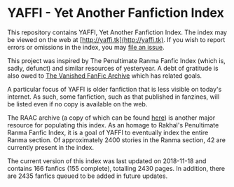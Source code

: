 # YAFFI - Yet Another Fanfiction Index

This repository contains YAFFI, Yet Another Fanfiction Index. The index may be
viewed on the web at [http://yaffi.tk](http://yaffi.tk). If you wish to report
errors or omissions in the index, you may
[file an issue](https://github.com/sopoforic/yaffi/issues/new).

This project was inspired by The Penultimate Ranma Fanfic Index (which is,
sadly, defunct) and similar resources of yesteryear. A debt of gratitude is
also owed to [The Vanished FanFic Archive](http://vffa.ficfan.org/) which has
related goals.

A particular focus of YAFFI is older fanfiction that is less visible on today's
internet. As such, some fanfiction, such as that published in fanzines, will be
listed even if no copy is available on the web.

The RAAC archive (a copy of which can be found
[here](https://archives.eyrie.org/anime/)) is another major resource for
populating this index. As an homage to Rakhal's Penultimate Ranma Fanfic Index,
it is a goal of YAFFI to eventually index the entire Ranma section. Of
approximately 2400 stories in the Ranma section, 42 are
currently present in the index.

The current version of this index was last updated on 2018-11-18 and
contains 166 fanfics (155 complete),
totalling 2430 pages. In addition, there are
2435 fanfics queued to be added in future updates.